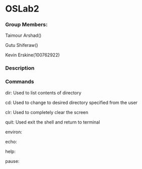 # OSLab2

### Group Members: 
Taimour Arshad()

Gutu Shiferaw()

Kevin Erskine(100762922)

### Description

### Commands
dir: Used to list contents of directory

cd: Used to change to desired directory specified from the user

clr: Used to completely clear the screen

quit: Used exit the shell and return to terminal

environ:

echo:

help:

pause:
